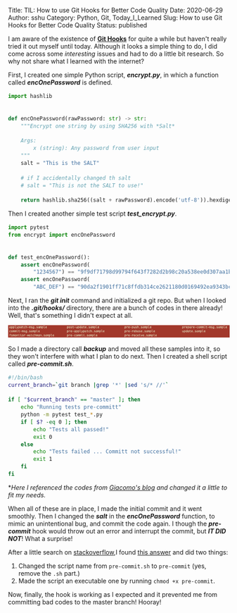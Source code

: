 Title: TIL: How to use Git Hooks for Better Code Quality
Date: 2020-06-29
Author: sshu
Category: Python, Git, Today_I_Learned
Slug: How to use Git Hooks for Better Code Quality
Status: published

I am aware of the existence of **[Git Hooks](https://git-scm.com/book/en/v2/Customizing-Git-Git-Hooks)** for quite a while but haven't really tried it out myself until today. Although it looks a simple thing to do, I did come across some *interesting* issues and had to do a little bit research. So why not share what I learned with the internet?

First, I created one simple Python script, ***encrypt.py***,  in which a function called ***encOnePassword*** is defined.

```python
import hashlib


def encOnePassword(rawPassword: str) -> str:
    """Encrypt one string by using SHA256 with *Salt*

    Args:
        x (string): Any password from user input
    """
    salt = "This is the SALT"

    # if I accidentally changed th salt
    # salt = "This is not the SALT to use!"

    return hashlib.sha256((salt + rawPassword).encode('utf-8')).hexdigest()
```

Then I created another simple test script ***test_encrypt.py***.

```python
import pytest
from encrypt import encOnePassword


def test_encOnePassword():
    assert encOnePassword(
        "1234567") == "9f9df71798d99794f643f7282d2b98c20a538ee0d307aa1b3d2387635c6ae52f"
    assert encOnePassword(
        "ABC_DEF") == "90da2f1901ff71c8ffdb314ce2621180d0169492ea9343bc1a9bb86bbfecd6b6"

```

Next, I ran the ***git init*** command and initialized a git repo. But when I looked into the ***.git/hooks/*** directory, there are a bunch of codes in there already! Well, that's something I didn't expect at all.

<img src="images/git_hooks_samples.png">

So I made a directory call ***backup*** and moved all these samples into it, so they won't interfere with what I plan to do next. Then I created a shell script called ***pre-commit.sh***.

```bash
#!/bin/bash
current_branch=`git branch |grep '*' |sed 's/* //'`

if [ "$current_branch" == "master" ]; then
    echo "Running tests pre-committ"
    python -m pytest test_*.py
    if [ $? -eq 0 ]; then
        echo "Tests all passed!"
        exit 0
    else
        echo "Tests failed ... Committ not successful!"
        exit 1
    fi
fi
```

**Here I referenced the codes from [Giacomo's blog](https://www.giacomodebidda.com/a-simple-git-hook-for-your-python-projects/) and changed it a little to fit my needs.*

When all of these are in place, I made the initial commit and it went smoothly. Then I changed the ***salt*** in the ***encOnePassword*** function, to mimic an unintentional bug, and commit the code again. I though the ***pre-commit*** hook would throw out an error and interrupt the commit, but ***IT DID NOT***! What a surprise!

After a little search on [stackoverflow](www.stacoverflow.com),I found [this answer](https://stackoverflow.com/questions/5084100/post-commit-hook-not-running) and did two things:

1. Changed the script name from `pre-commit.sh` to `pre-commit` (yes, remove the `.sh` part.)
2. Made the script an executable one by running `chmod +x pre-commit`.

Now, finally, the hook is working as I expected and it prevented me from committing bad codes to the master branch! Hooray!
